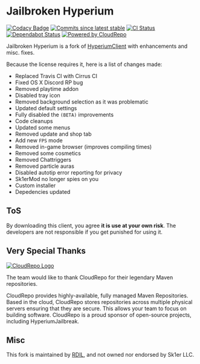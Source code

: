 # Jailbroken Hyperium

[![Codacy Badge](https://api.codacy.com/project/badge/Grade/966f221ca8b44ac5b7027246c2b22388)](https://app.codacy.com/app/hyperiumjailbreak/client?utm_source=github.com&utm_medium=referral&utm_content=hyperiumjailbreak/client&utm_campaign=Badge_Grade_Dashboard)
[![Commits since latest stable](https://img.shields.io/github/commits-since/hyperiumjailbreak/client/latest.svg?color=blueviolet)](https://github.com/hyperiumjailbreak/client/commits/master)
[![CI Status](https://api.cirrus-ci.com/github/hyperiumjailbreak/client.svg?branch=master)](https://cirrus-ci.com/github/hyperiumjailbreak/client)
[![Dependabot Status](https://api.dependabot.com/badges/status?host=github&repo=hyperiumjailbreak/client)](https://dependabot.com)
[![Powered by CloudRepo](https://img.shields.io/badge/powered%20by-CloudRepo-9cf.svg)](https://cloudrepo.io)

Jailbroken Hyperium is a fork of [HyperiumClient](https://hyperium.cc) with enhancements and misc. fixes.

Because the license requires it, here is a list of changes made:
* Replaced Travis CI with Cirrus CI
* Fixed OS X Discord RP bug
* Removed playtime addon
* Disabled tray icon
* Removed background selection as it was problematic
* Updated default settings
* Fully disabled the `(BETA)` improvements
* Code cleanups
* Updated some menus
* Removed update and shop tab
* Add new `FPS` mode
* Removed in-game browser (improves compiling times)
* Removed some cosmetics
* Removed Chattriggers
* Removed particle auras
* Disabled autotip error reporting for privacy
* Sk1erMod no longer spies on you
* Custom installer
* Depedencies updated

## ToS

By downloading this client, you agree **it is use at your own risk**.
The developers are not responsible if you get punished for using it.

## Very Special Thanks

[![CloudRepo Logo](https://www.cloudrepo.io/assets/img/logo/landscape/CloudRepo-Landscape-Brand-Blue.png)](https://cloudrepo.io)

The team would like to thank CloudRepo for their legendary Maven repositories.

CloudRepo provides highly-available, fully managed Maven Repositories. Based in the cloud, CloudRepo stores repositories across multiple physical servers ensuring that they are secure. This allows your team to focus on building software. CloudRepo is a proud sponsor of open-source projects, including HyperiumJailbreak.

## Misc

This fork is maintained by [RDIL](https://rdil.rocks), and not owned nor endorsed by Sk1er LLC.

